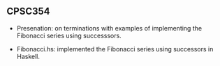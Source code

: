 ## CPSC354

- Presenation: on terminations with examples of implementing the Fibonacci series using successsors.

- Fibonacci.hs: implemented the Fibonacci series using successors in Haskell.
